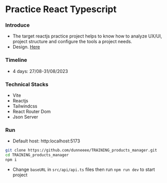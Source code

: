 # Practice React Typescript

### Introduce

- The target reactjs practice project helps to know how to analyze UX/UI, project structure and configure the tools a project needs.
- Design. [Here](https://www.figma.com/file/CpvRbyCmc4sjK14jg2UBWO/Products-Management?type=design&node-id=0-1&mode=design&t=vMJtUS46cxSmi5aV-0)

### Timeline

- 4 days: 27/08-31/08/2023

### Technical Stacks

- Vite
- Reactjs
- Tailwindcss
- React Router Dom
- Json Server

### Run

- Default host: http:localhost:5173

```bash
git clone https://github.com/dunneeee/TRAINING_products_manager.git
cd TRAINING_products_manager
npm i
```

- Change `baseURL` in `src/api/api.ts` files then run `npm run dev` to start project
